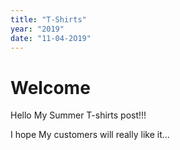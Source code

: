 ```yaml
---
title: "T-Shirts"
year: "2019"
date: "11-04-2O19"
---
```


# Welcome

Hello My Summer T-shirts post!!!

I hope My customers will really like it...
